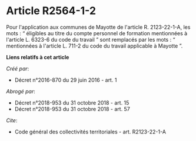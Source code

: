 # Article R2564-1-2

Pour l'application aux communes de Mayotte de l'article R. 2123-22-1-A, les mots : “ éligibles au titre du compte personnel
de formation mentionnées à l'article L. 6323-6 du code du travail ” sont remplacés par les mots : “ mentionnées à l'article
L. 711-2 du code du travail applicable à Mayotte ”.

**Liens relatifs à cet article**

_Créé par_:

  - Décret n°2016-870 du 29 juin 2016 - art. 1

_Abrogé par_:

  - Décret n°2018-953 du 31 octobre 2018 - art. 15
  - Décret n°2018-953 du 31 octobre 2018 - art. 57

_Cite_:

  - Code général des collectivités territoriales - art. R2123-22-1-A
